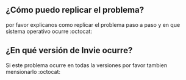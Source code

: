 ## ¿Cómo puedo replicar el problema?
por favor explicanos como replicar el problema paso a paso y en que sistema operativo ocurre :octocat: 
## ¿En qué versión de Invie ocurre?
Si este problema ocurre en todas la versiones por favor tambien mensionarlo 
:octocat: 
